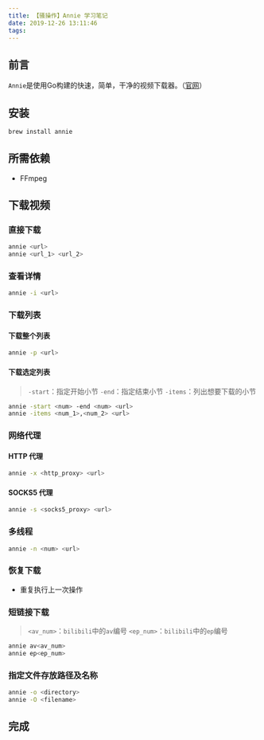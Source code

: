 ```yaml
---
title: 【骚操作】Annie 学习笔记
date: 2019-12-26 13:11:46
tags:
---
```


## 前言

`Annie`是使用Go构建的快速，简单，干净的视频下载器。（[官网](https://github.com/iawia002/annie)）

<!-- more -->

## 安装

``` bash
brew install annie
```

## 所需依赖

- FFmpeg

## 下载视频

### 直接下载

``` bash
annie <url>
annie <url_1> <url_2>
```

### 查看详情

``` bash
annie -i <url>
```

### 下载列表

#### 下载整个列表

``` bash
annie -p <url>
```

#### 下载选定列表

> `-start`：指定开始小节
> `-end`：指定结束小节
> `-items`：列出想要下载的小节

``` bash
annie -start <num> -end <num> <url>
annie -items <num_1>,<num_2> <url>
```

### 网络代理

#### HTTP 代理

``` bash
annie -x <http_proxy> <url>
```

#### SOCKS5 代理

``` bash
annie -s <socks5_proxy> <url>
```

### 多线程

``` bash
annie -n <num> <url>
```

### 恢复下载

- 重复执行上一次操作

### 短链接下载

> `<av_num>`：`bilibili`中的`av`编号
> `<ep_num>`：`bilibili`中的`ep`编号

``` bash
annie av<av_num>
annie ep<ep_num>
```

### 指定文件存放路径及名称

``` bash
annie -o <directory>
annie -O <filename>
```

## 完成

